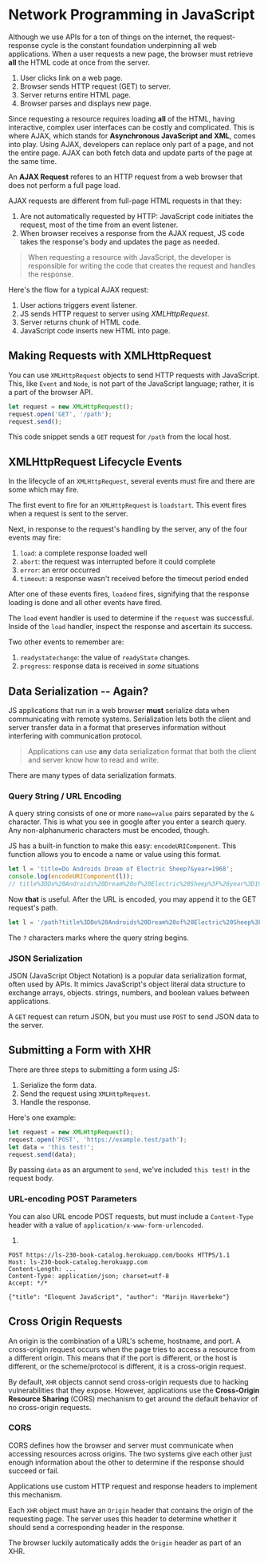 # Network Programming in JavaScript

Although we use APIs for a ton of things on the internet, the request-response cycle is the constant foundation underpinning all web applications. When a user requests a new page, the browser must retrieve **all** the HTML code at once from the server.

1. User clicks link on a web page.
2. Browser sends HTTP request (GET) to server.
3. Server returns entire HTML page.
4. Browser parses and displays new page.

Since requesting a resource requires loading **all** of the HTML, having interactive, complex user interfaces can be costly and complicated. This is where AJAX, which stands for **Asynchronous JavaScript and XML**, comes into play. Using AJAX, developers can replace only part of a page, and not the entire page. AJAX can both fetch data and update parts of the page at the same time. 

An **AJAX Request** referes to an HTTP request from a web browser that does not perform a full page load.

AJAX requests are different from full-page HTML requests in that they:

1. Are not automatically requested by HTTP: JavaScript code initiates the request, most of the time from an event listener.
2. When browser receives a response from the AJAX request, JS code takes the response's body and updates the page as needed.

> When requesting a resource with JavaScript, the developer is responsible for writing the code that creates the request and handles the response.

Here's the flow for a typical AJAX request:

1. User actions triggers event listener.
2. JS sends HTTP request to server using *XMLHttpRequest*.
3. Server returns chunk of HTML code.
4. JavaScript code inserts new HTML into page.

## Making Requests with XMLHttpRequest

You can use `XMLHttpRequest` objects to send HTTP requests with JavaScript. This, like `Event` and `Node`, is not part of the JavaScript language; rather, it is a part of the browser API.

```js
let request = new XMLHttpRequest();
request.open('GET', '/path');
request.send();
```
This code snippet sends a `GET` request for `/path` from the local host.

## XMLHttpRequest Lifecycle Events

In the lifecycle of an `XMLHttpRequest`, several events must fire and there are some which may fire.

The first event to fire for an `XMLHttpRequest` is `loadstart`. This event fires when a request is sent to the server.

Next, in response to the request's handling by the server, any of the four events may fire:

1. `load`: a complete response loaded well
2. `abort`: the request was interrupted before it could complete
3. `error`: an error occurred
4. `timeout`: a response wasn't received before the timeout period ended

After one of these events fires, `loadend` fires, signifying that the response loading is done and all other events have fired.

The `load` event handler is used to determine if the `request` was successful. Inside of the `load` handler, inspect the response and ascertain its success.

Two other events to remember are:

1. `readystatechange`: the value of `readyState` changes.
2. `progress`: response data is received in *some* situations

## Data Serialization -- Again?

JS applications that run in a web browser **must** serialize data when communicating with remote systems. Serialization lets both the client and server transfer data in a format that preserves information without interfering with communication protocol. 

> Applications can use **any** data serialization format that both the client and server know how to read and write.

There are many types of data serialization formats.

### Query String / URL Encoding

A query string consists of one or more `name=value` pairs separated by the `&` character. This is what you see in google after you enter a search query. Any non-alphanumeric characters must be encoded, though. 

JS has a built-in function to make this easy: `encodeURIComponent`. This function allows you to encode a name or value using this format.

```js
let l = 'title=Do Androids Dream of Electric Sheep?&year=1968';
console.log(encodeURIComponent(l));
// title%3DDo%20Androids%20Dream%20of%20Electric%20Sheep%3F%26year%3D1968
```
Now **that** is useful. After the URL is encoded, you may append it to the GET request's path.

```js
let l = '/path?title%3DDo%20Androids%20Dream%20of%20Electric%20Sheep%3F%26year%3D1968';
```
The `?` characters marks where the query string begins.

### JSON Serialization

JSON (JavaScript Object Notation) is a popular data serialization format, often used by APIs. It mimics JavaScript's object literal data structure to exchange arrays, objects. strings, numbers, and boolean values between applications.

A `GET` request can return JSON, but you must use `POST` to send JSON data to the server.

## Submitting a Form with XHR

There are three steps to submitting a form using JS:

1. Serialize the form data.
2. Send the request using `XMLHttpRequest`.
3. Handle the response.

Here's one example:

```js
let request = new XMLHttpRequest();
request.open('POST', 'https://example.test/path');
let data = 'this test!';
request.send(data);
```
By passing `data` as an argument to `send`, we've included `this test!` in the request body.

### URL-encoding POST Parameters

You can also URL encode POST requests, but must include a `Content-Type` header with a value of `application/x-www-form-urlencoded`.

1. 

```
POST https://ls-230-book-catalog.herokuapp.com/books HTTPS/1.1
Host: ls-230-book-catalog.herokuapp.com
Content-Length: ...
Content-Type: application/json; charset=utf-8
Accept: */*

{"title": "Eloquent JavaScript", "author": "Marijn Haverbeke"}
```

## Cross Origin Requests

An origin is the combination of a URL's scheme, hostname, and port. A cross-origin request occurs when the page tries to access a resource from a different origin. This means that if the port is different, or the host is different, or the scheme/protocol is different, it is a cross-origin request.

By default, `XHR` objects cannot send cross-origin requests due to hacking vulnerabilities that they expose. However, applications use the **Cross-Origin Resource Sharing** (CORS) mechanism to get around the default behavior of no cross-origin requests.

### CORS

CORS defines how the browser and server must communicate when accessing resources across origins. The two systems give each other just enough information about the other to determine if the response should succeed or fail.

Applications use custom HTTP request and response headers to implement this mechanism.

Each `XHR` object must have an `Origin` header that contains the origin of the requesting page. The server uses this header to determine whether it should send a corresponding header in the response.

The browser luckily automatically adds the `Origin` header as part of an XHR.

